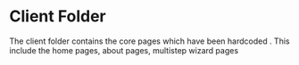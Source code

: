 # Client Folder

The client folder contains the core pages which have been hardcoded . This include the home pages, about pages, multistep wizard pages&#x20;
